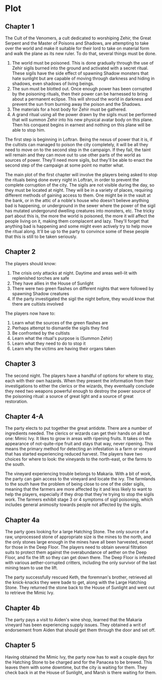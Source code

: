 # Plot

## Chapter 1
The Cult of the Venomers, a cult dedicated to worshiping Zehir, the Great Serpent and the Master of Poisons and Shadows, are attempting to take over the world and make it suitable for their lord to take on material form and walk the plane as its new ruler. To do that, several things must be done.

1. The world must be poisoned. This is done gradually through the use of Zehir sigils burned into the ground and activated with a secret ritual. These sigils have the side effect of spawning Shadow monsters that hate sunlight but are capable of moving through darkness and hiding in shadows, even shadows of living beings.
2. The sun must be blotted out. Once enough power has been corrupted by the poisoning rituals, then their power can be harnessed to bring about a permanent eclipse. This will shroud the world in darkness and prevent the sun from burning away the poison and the Shadows.
3. The materials for a host body for Zehir must be gathered.
4. A grand ritual using all the power drawn by the sigils must be performed that will summon Zehir into his new physical avatar body on this plane. Then his conquest begins in earnest and nothing on this plane will be able to stop him.

The first step is beginning in Loftran. Being the nexus of power that it is, if the cultists can managed to poison the city completely, it will be all they need to move on to the second step in the campaign. If they fail, the taint will remain and they can move out to use other parts of the world as sources of power. They'll need more sigils, but they'll be able to enact the second step of the campaign at some point no matter what.

The main plot of the first chapter will involve the players being asked to stop the rituals being done every night in Loftran, in order to prevent the complete corruption of the city. The sigils are not visible during the day, so they must be located at night. They will be in a variety of places, requiring different methods of gaining access to them. One might be in the vault at the bank, or in the attic of a noble's house who doesn't believe anything bad is happening, or underground in the sewer where the power of the sigil has mutated undergorund dwelling creatures into monsters, etc. The tricky part about this is, the more the world is poisoned, the more it will affect the people living on it, making them complacent and lazy. They'll forget that anything bad is happening and some might even actively try to help move the ritual along. It'll be up to the party to convince some of these people that this is still to be taken seriously.

## Chapter 2
The players should know:
1. The crisis only attacks at night. Daytime and areas well-lit with replenished torches are safe
2. They have allies in the House of Sunlight
3. There were two green flashes on different nights that were followed by spawning Shadow creatures
4. If the party investigated the sigil the night before, they would know that there are cultists involved

The players now have to:
1. Learn what the sources of the green flashes are
2. Perhaps attempt to dismantle the sigils they find
3. Be confronted by the cultists
4. Learn what the ritual's purpose is (Summon Zehir)
5. Learn what they need to do to stop it
6. Learn why the victims are having their organs taken

## Chapter 3
The second night. The players have a handful of options for where to stay, each with their own hazards. When they present the information from their investigations to either the clerics or the wizards, they eventually conclude they need two weapons powerful enough to destroy the power source of the poisoning ritual: a source of great light and a source of great restoration.

## Chapter 4-A
The party elects to put together the great antidote. There are a number of ingredients needed. The clerics or wizards can get their hands on all but one: Mimic Ivy. It likes to grow in areas with ripening fruits. It takes on the appearance of not-quite-ripe fruit and stays that way, never ripening. This means the primary method for detecting an infestation is a farm or vineyard that has started experiencing reduced harvest. The players have two choices for where to look: the vineyards to the north-east, or the farms to the south.

The vineyard experiencing trouble belongs to Makaria. With a bit of work, the party can gain access to the vineyard and locate the ivy. The farmlands to the south have the problem of being close to one of the older sigils, meaning that the farmers are more affected by it and less likely to want to help the players, especially if they drop that they're trying to stop the sigils work. The farmers exhibit stage 3 or 4 symptoms of sigil poisoning, which includes general animosity towards people not affected by the sigils.

## Chapter 4a
The party goes looking for a large Hatching Stone. The only source of a raw, unprocessed stone of appropriate size is the mines to the north, and the only stones large enough in the mines have all been harvested, except for those in the Deep Floor. The players need to obtain several filtration suits to protect them against the overabundance of aether on the Deep Floor, and fix the lift so they can get down there. The Deep Floor is infested with various aether-corrupted critters, including the only survivor of the last mining team to use the lift.

The party successfully rescued Keth, the foremnan's brother, retrieved all the knick-knacks they were bade to get, along with the Large Hatching Stone. They returned the stone back to the House of Sunlight and went out to retrieve the Mimic Ivy.

## Chapter 4b
The party pays a visit to Aiden's wine shop, learned that the Makaria vineyard has been experiencing supply issues. They obtained a writ of endorsement from Aiden that should get them through the door and set off.

## Chapter 5
Having obtained the Mimic Ivy, the party now has to wait a couple days for the Hatching Stone to be charged and for the Panacea to be brewed. This leaves them with some downtime, but the city is waiting for them. They check back in at the House of Sunlight, and Marsh is there waiting for them.
